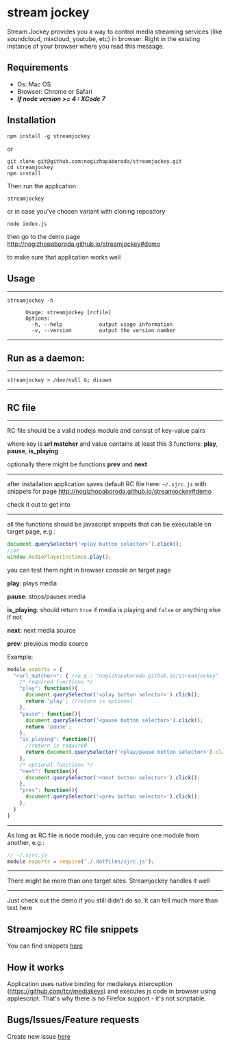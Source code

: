 # stream jockey

Stream Jockey provides you a way to control media streaming services (like soundcloud, mixcloud, youtube, etc) in browser. Right in the existing instance of your browser where you read this message.

## Requirements

- Os: Mac OS
- Browser: Chrome or Safari
- ***If node version >= 4 : XCode 7***

## Installation
```shell
npm install -g streamjockey
```
or
```shell
git clone git@github.com:nogizhopaboroda/streamjockey.git
cd streamjockey
npm install
```

Then run the application
```shell
streamjockey
```
or in case you've chosen variant with cloning repository
```shell
node index.js
```

then go to the demo page http://nogizhopaboroda.github.io/streamjockey#demo

to make sure that application works well

## Usage

***
```shell
streamjockey -h

      Usage: streamjockey [rcfile]
      Options:
        -h, --help            output usage information
        -v, --version         output the version number
```
***

## Run as a daemon:

***
```shell
streamjockey > /dev/null &; disown
```
***

## RC file
***
RC file should be a valid nodejs module and consist of key-value pairs 

where key is **url matcher** and value contains at least this 3 functions: **play**, **pause**, **is_playing**

optionally there might be functions **prev** and **next**

***

after installation application saves default RC file here: `~/.sjrc.js` with snippets for page
http://nogizhopaboroda.github.io/streamjockey#demo

check it out to get into

***

all the functions should be javascript snippets that can be executable on target page, e.g.:
```js
document.querySelector('<play button selector>').click();
//or
window.AudioPlayerInstance.play();
```

you can test them right in browser console on target page

**play**: plays media

**pause**: stops/pauses media

**is_playing**: should return `true` if media is playing and `false` or anything else if not

**next**: next media source

**prev**: previous media source

Example:
```js
module.exports = {
  "<url_matcher>": { //e.g.: "nogizhopaboroda.github.io/streamjockey"
    /* required functions */
    "play": function(){
      document.querySelector('<play button selector>').click();
      return 'play'; //return is optional
    },
    "pause": function(){
      document.querySelector('<pause button selector>').click();
      return 'pause';
    },
    "is_playing": function(){
      //return is required
      return document.querySelector('<play/pause button selector>').classList.contains('playing');
    },
    /* optional functions */
    "next": function(){
      document.querySelector('<next button selector>').click();
    },
    "prev": function(){
      document.querySelector('<prev button selector>').click();
    },
  }
}
```

***

As long as RC file is node module, you can require one module from another, e.g.:
```js
// ~/.sjrc.js
module.exports = require('./.dotfiles/sjrc.js');
```

***

There might be more than one target sites. Streamjockey handles it well

***

Just check out the demo if you still didn't do so. It can tell much more than text here

## Streamjockey RC file snippets

You can find snippets [here](https://github.com/nogizhopaboroda/streamjockey/wiki/Streamjockey-Snippets)

## How it works
Application uses native binding for mediakeys interception (https://github.com/tcr/mediakeys) and executes js code in browser using applescript.
That's why there is no Firefox support - it's not scriptable.

## Bugs/Issues/Feature requests
Create new issue [here](https://github.com/nogizhopaboroda/streamjockey/issues)
